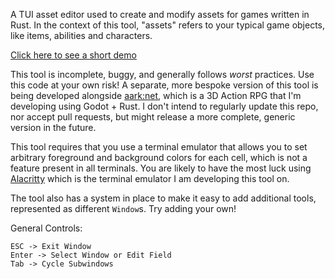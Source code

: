 A TUI asset editor used to create and modify assets for games written in Rust. In the context of this tool, "assets" refers to your typical game objects, like items, abilities and characters.

[Click here to see a short demo](https://www.youtube.com/watch?v=EBW31fYh9h8)

This tool is incomplete, buggy, and generally follows *worst* practices. Use this code at your own risk! A separate, more bespoke version of this tool is being developed alongside [aark:net](https://www.youtube.com/@yaadayaada), which is a 3D Action RPG that I'm developing using Godot + Rust. I don't intend to regularly update this repo, nor accept pull requests, but might release a more complete, generic version in the future.

This tool requires that you use a terminal emulator that allows you to set arbitrary foreground and background colors for each cell, which is not a feature present in all terminals. You are likely to have the most luck using [Alacritty](https://alacritty.org/) which is the terminal emulator I am developing this tool on.

The tool also has a system in place to make it easy to add additional tools, represented as different `Window`s. Try adding your own!

General Controls:
```
ESC -> Exit Window
Enter -> Select Window or Edit Field
Tab -> Cycle Subwindows
```

